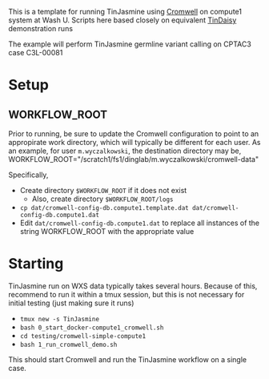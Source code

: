 This is a template for running TinJasmine using [Cromwell](https://cromwell.readthedocs.io/en/stable/) on compute1 system at Wash U.
Scripts here based closely on equivalent [TinDaisy](https://github.com/ding-lab/TinDaisy) demonstration runs

The example will perform TinJasmine germline variant calling on CPTAC3 case C3L-00081

# Setup

## WORKFLOW_ROOT
Prior to running, be sure to update the Cromwell configuration to point to an appropirate work directory, which will
typically be different for each user.  As an example, for user `m.wyczalkowski`, the destination directory may be,
    WORKFLOW_ROOT="/scratch1/fs1/dinglab/m.wyczalkowski/cromwell-data"

Specifically,
* Create directory `$WORKFLOW_ROOT` if it does not exist
  * Also, create directory `$WORKFLOW_ROOT/logs`
* `cp dat/cromwell-config-db.compute1.template.dat dat/cromwell-config-db.compute1.dat`
* Edit `dat/cromwell-config-db.compute1.dat` to replace all instances of the string WORKFLOW_ROOT with the 
  appropriate value

# Starting

TinJasmine run on WXS data typically takes several hours.  Because of this, recommend to run it within a tmux session,
but this is not necessary for initial testing (just making sure it runs)

* `tmux new -s TinJasmine`
* `bash 0_start_docker-compute1_cromwell.sh`
* `cd testing/cromwell-simple-compute1`
* `bash 1_run_cromwell_demo.sh`

This should start Cromwell and run the TinJasmine workflow on a single case.  
